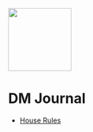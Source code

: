 <img src="https://twemoji.maxcdn.com/v/latest/svg/1f4d3.svg" height="128px"/>

# DM Journal

- [House Rules](./houserules.md)

